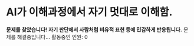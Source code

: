 # AI가 이해과정에서 자기 멋대로 이해함.
**문제를 찾았습니다! 자기 판단에서 사람처럼 비유적 표현 등에 민감하게 반응됩니다.**
문제를 해결중입니다...
활동중인 인원: 0
